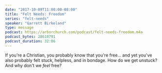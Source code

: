 ```yaml
---
date: "2017-10-09T11:00:00-08:00"
title: "Felt Needs: Freedom"
series: "felt-needs"
speaker: "Garrett Birkeland"
type: message
podcast: https://arborchurch.com/podcast/felt-needs-freedom.m4a
podcast_bytes: 28610791
podcast_duration: 32:06
---
```


If you're a Christian, you probably know that you're free... and yet you've also probably felt stuck, helpless, and in bondage. How do we get unstuck? And why don't we *feel* free? 
